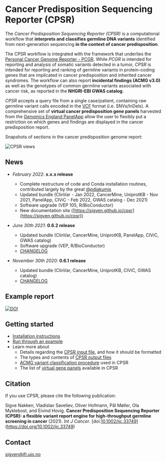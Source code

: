 # Cancer Predisposition Sequencing Reporter (CPSR)

The *Cancer Predisposition Sequencing Reporter (CPSR)* is a computational workflow that **interprets and classifies germline DNA variants** identified from next-generation sequencing **in the context of cancer predisposition**.

The CPSR workflow is integrated with the framework that underlies the [Personal Cancer Genome Reporter - PCGR](https://github.com/sigven/pcgr). While *PCGR* is intended for reporting and analysis of somatic variants detected in a tumor, *CPSR* is intended for reporting and ranking of germline variants in protein-coding genes that are implicated in cancer predisposition and inherited cancer syndromes. The workflow can also report **incidental findings (ACMG v3.0)** as well as the genotypes of common germline variants associated with cancer risk, as reported in the **NHGRI-EBI GWAS catalog**.

*CPSR* accepts a query file from a single case/patient, containing raw germline variant calls encoded in the [VCF](https://samtools.github.io/hts-specs/VCFv4.2.pdf) format (i.e. SNVs/InDels). A comprehensive set of **virtual cancer predisposition gene panels** harvested from the [Genomics England PanelApp](https://panelapp.genomicsengland.co.uk/) allow the user to flexibly put a restriction on which genes and findings are displayed in the cancer predisposition report.

Snapshots of sections in the cancer predisposition genome report:

![CPSR views](pkgdown/assets/img/cpsr_views.png)

## News

-   *February 2022*: **x.x.x release**

    -   Complete restructure of code and Conda installation routines, contributed largely by the great [@pdiakumis](https://github.com/pdiakumis)
    -   Updated bundle (ClinVar - Jan 2022, CancerMine, UniprotKB - Nov 2021, PanelApp, CIViC - Feb 2022, GWAS catalog - Dec 2021)
    -   Software upgrade (VEP 105, R/BioConductor)
    -   New documentation site ([https://sigven.github.io/cpsr](https://sigven.github.io/cpsr))

-   *June 30th 2021*: **0.6.2 release**

    -   Updated bundle (ClinVar, CancerMine, UniprotKB, PanelApp, CIViC, GWAS catalog)
    -   Software upgrade (VEP, R/BioConductor)
    -   [CHANGELOG](http://cpsr.readthedocs.io/en/latest/CHANGELOG.html)

-   *November 30th 2020*: **0.6.1 release**

    -   Updated bundle (ClinVar, CancerMine, UniprotKB, CIViC, GWAS catalog)
    -   [CHANGELOG](http://cpsr.readthedocs.io/en/latest/CHANGELOG.html)

## Example report

[![DOI](https://zenodo.org/badge/DOI/10.5281/zenodo.5035960.svg)](https://doi.org/10.5281/zenodo.5035960)

## Getting started

-   [Installation instructions](https://sigven.github.io/cpsr/articles/installation.html)
-   [Run through an example](https://sigven.github.io/cpsr/articles/running.html#example-run)
-   Learn more about
    * Details regarding the [CPSR input file](https://sigven.github.io/cpsr/articles/input.html), and how it should be formatted
    * The types and contents of [CPSR output files](https://sigven.github.io/cpsr/articles/output.html)
    * [ACMG variant classification procedure](https://sigven.github.io/cpsr/articles/variant_classification.html) used in CPSR
    * The list of [virtual gene panels](https://sigven.github.io/cpsr/articles/virtual_panels.html) available in CPSR

## Citation

If you use CPSR, please cite the following publication:

Sigve Nakken, Vladislav Saveliev, Oliver Hofmann, Pål Møller, Ola Myklebost, and Eivind Hovig. **Cancer Predisposition Sequencing Reporter (CPSR): a flexible variant report engine for high-throughput germline screening in cancer** (2021). *Int J Cancer*. [doi:[10.1002/ijc.33749](doi:%5B10.1002/ijc.33749)](https://doi.org/10.1002/ijc.33749)

## Contact

[sigven\@ifi.uio.no](mailto:sigven@ifi.uio.no)
